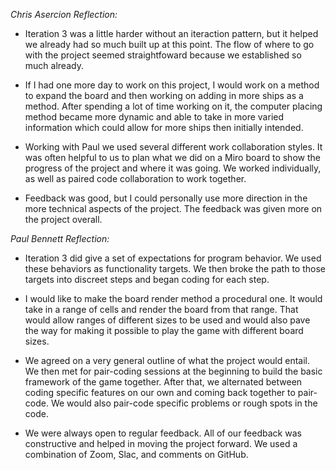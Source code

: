
*Chris Asercion Reflection:*

- Iteration 3 was a little harder without an iteraction pattern, but it helped we already had so much built up at this point. The flow of where to go with the project seemed straightfoward because we established so much already.

- If I had one more day to work on this project, I would work on a method to expand the board and then working on adding in more ships as a method. After spending a lot of time working on it, the computer placing method became more dynamic and able to take in more varied information which could allow for more ships then initially intended.

- Working with Paul we used several different work collaboration styles. It was often helpful to us to plan what we did on a Miro board to show the progress of the project and where it was going. We worked individually, as well as paired code collaboration to work together.

- Feedback was good, but I could personally use more direction in the more technical aspects of the project. The feedback was given more on the project overall.

*Paul Bennett Reflection:*

- Iteration 3 did give a set of expectations for program behavior. We used these behaviors as functionality targets. We then broke the path to those targets into discreet steps and began coding for each step.

- I would like to make the board render method a procedural one. It would take in a range of cells and render the board from that range. That would allow ranges of different sizes to be used and would also pave the way for making it possible to play the game with different board sizes.

- We agreed on a very general outline of what the project would entail. We then met for pair-coding sessions at the beginning to build the basic framework of the game together. After that, we alternated between coding specific features on our own and coming back together to pair-code. We would also pair-code specific problems or rough spots in the code.

- We were always open to regular feedback. All of our feedback was constructive and helped in moving the project forward. We used a combination of Zoom, Slac, and comments on GitHub.
